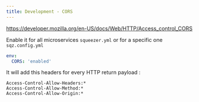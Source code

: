 ```yaml
---
title: Development - CORS
---
```


https://developer.mozilla.org/en-US/docs/Web/HTTP/Access_control_CORS

Enable it for all microservices `squeezer.yml` or for a specific one `sqz.config.yml`

```yaml
env:
  CORS: 'enabled'
```

It will add this headers for every HTTP return payload :

```
Access-Control-Allow-Headers:*
Access-Control-Allow-Method:*
Access-Control-Allow-Origin:*
```

